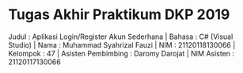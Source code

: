 # Tugas Akhir Praktikum DKP 2019
Judul               : Aplikasi Login/Register Akun Sederhana
| Bahasa              : C# (Visual Studio)
| Nama                : Muhammad Syahrizal Fauzi
| NIM                 : 21120118130066
| Kelompok            : 47
| Asisten Pembimbing  : Daromy Darojat
| NIM Asisten         : 21120117130066

